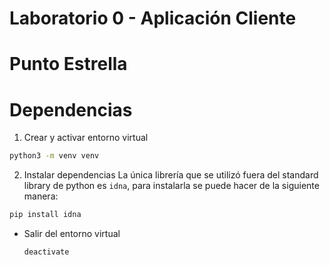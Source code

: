 # Laboratorio 0 - Aplicación Cliente


# Punto Estrella

# Dependencias
1. Crear y activar entorno virtual
 ```bash
 python3 -m venv venv
 ```

2. Instalar dependencias
 La única librería que se utilizó fuera del standard  library de python es `idna`, para instalarla se puede hacer de la siguiente manera:
 ```bash
pip install idna
 ```

- Salir del entorno virtual
    ```bash
    deactivate
    ```



